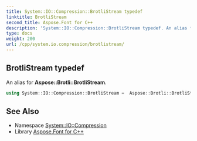 ```yaml
---
title: System::IO::Compression::BrotliStream typedef
linktitle: BrotliStream
second_title: Aspose.Font for C++
description: 'System::IO::Compression::BrotliStream typedef. An alias for Aspose::Brotli::BrotliStream in C++.'
type: docs
weight: 200
url: /cpp/system.io.compression/brotlistream/
---
```

## BrotliStream typedef


An alias for **Aspose::Brotli::BrotliStream**.

```cpp
using System::IO::Compression::BrotliStream =  Aspose::Brotli::BrotliStream
```

## See Also

* Namespace [System::IO::Compression](../)
* Library [Aspose.Font for C++](../../)
